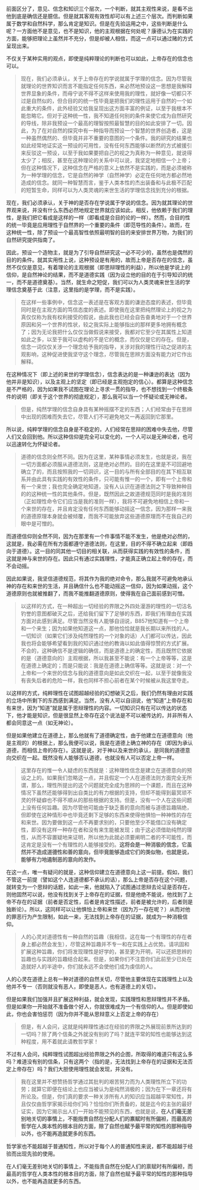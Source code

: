 <p>前面区分了，意见、信念和知识三个层次，一个判断，就其主观性来说，是看不出他到底是确信还是臆信。但是就其客观有效性却可以有上述三个层次。而判断如果属于数学和自然科学，那么肯定是知识。但是在先验运用之中，这些判断是什么呢？一方面他不是意见，也不是知识，他的主观根据在何处呢？康德认为在实践的方面，能够把理论上虽然并不充分，但是却被人相信，而这一点可以通过赌的方式呈现出来。</p><p>不仅关于某种实用的观点，即使是纯粹理论的判断也可以如此，上帝存在的信念也可以。</p><blockquote>现在，我们必须承认，关于上帝存在的学说就属于学理的信念。因为尽管我就理论的世界知识而言不能指定任何东西，来必然地预设这一思想是我解释世界显象的条件，而毋宁说不得不这样来使用我的理性，就好像一切都只不过是自然似的，但合目的的统一性毕竟是把我们的理性运用于自然的一个如此重大的条件，此外经验又给我呈现出这方面丰富的例证，以至于我根本不能忽略它。但对于这种统一性，我不知道任何别的条件来使它成为自然研究的导线，除非我预设一个最高的理智按照最智慧的目的如此安排了一切。因此，为了在对自然的探究中有一种指导而预设一个智慧的世界创造者，这是一种虽然偶然的、但毕竟并非不重要的意图的一个条件。我的研究的结果也如此经常地证实这一预设的可用性，没有任何东西能够以断然的方式被援引来反驳这一预设，以至于我如果要把自己的视之为真称为一种意见，就说得太少了；相反，甚至在这种理论的关系中可以说，我坚定地相信一个上帝；但在这种情况下，这种信念在严格的意义上依然不是实践的，而是必须被称为一种学理的信念，它是自然的神学（自然神学）必定在任何地方都必然地造成的信念。就同一种智慧而言，鉴于人类本性的杰出装备和与此极不匹配的短暂生命，同样可以为人类灵魂的来世生活的学理信念找到充分的根据。</blockquote><p>现在，我们必须承认，关于神的是否存在学说属于学说的信念。因为就其理论的世界观来说，并没有什么东西必然地规定世界就应该如此，相反，他依赖于我们的理性，是我们把它看成是这样的一样（即看成是合目的论的一样）。然而，合目的性的统一毕竟是应用理性于自然界的一个重要的条件（即范导性的条件）。故而，在这种统一性，除了预设一个最高智性依照最明智的目的来安排世界万物，为我们的自然研究提供指南了。</p><p>因此，预设一个造物主，就是为了引导自然研究这一必不可少的，虽然也是偶然的目的的条件。就其实用性上说，这种预设是有用的，故而上帝是否存在的信念，虽然不仅仅是意见，有着理论的主观根据（即思辩理性的利益），所以他是学说上的信仰，是自然神论的结果，而不是道德实践（因为设立他的目的在于引导知识的统一，而不是道德奠基）。当然，就生命之短促，我们可以为人类灵魂来世生活的学理信念奠基于此（注意，这里指的是学理，而不是实践）。</p><blockquote>在这样一些事例中，信念这一表述是在客观方面的谦逊态度的表述，但毕竟同时是在主观方面的笃信态度的表述。即使我在这里把纯然理论上的视之为真仅仅称为我有权利接受的假说，由此我也已经会自告奋勇地对于一个世界原因和另一个世界的性状，较之我实际上能够指出的那样更多地拥有概念了；因为无论我把什么仅仅当做假说来接受，我都对它至少在其属性上知道如此之多，以至于我可以虚构的不是它的概念，而仅仅是它的存在。但是，信念一词仅仅关涉一个理念给予我的指导，关涉对我的理性行动之促进的主观影响，这种促进使我坚守这个理念，尽管我在思辨方面没有能力对它作出解释。</blockquote><p>在这种情况下（即上述的来世的学理信念），信念表达的是一种谦逊的表达（因为他并非是知识），以及主观上的坚定（即已经是主观抱定的信心）。都算是这种信念是不严格的，因为如果我不试图在理论上寻求一贯的指导，也不想找到一个终极条件的说明（即关于这个世界的彻底规定），那么我可以当一个怀疑论或无神论者。</p><blockquote>但是，纯然学理的信念自身具有某种摇摆不定的东西；人们经常由于在思辨中出现的困难而失去它，尽管人们不可避免地又一再返回到它那里。</blockquote><p>所以说，纯粹学理的信念自身是不稳定的，人们经常在思辩的困难中失去他，尽管人们又会回到他。所以这种信仰是完全可以变化的，一个人可以是无神论者，也可以迅速转化为怀疑论者。</p><blockquote>道德的信念则全然不同。因为在这里，某种事情必须发生，也就是说，我在一切方面都必须服从道德法则，这是绝对必然的。目的在这里是不可回避地确立了的，而且按照我的一切洞识，这一目的与所有全部目的在其下相互联系并由此具有实践的有效性的条件，只可能有惟一的一个，即有一个上帝和有一个来世；我也完全确定地知道，没有人认识在道德法则之下导致种种目的的这种统一性的其他条件。但是，既然因此之故道德规范同时是我的准则（正如理性命令它们应当是我的准则一样），我将不可避免地相信上帝和一个来世的存在，并且肯定没有任何东西能够动摇这一信念，因为那样一来我的道德原理本身就会被倾覆，而我不可能放弃这些道德原理而不在我自己的眼中是可憎的。</blockquote><p>而道德信仰则全然不同，因为在那里有一个件事情不能不发生，他是绝对必然的，这就是，我必需在所有方面都遵守道德法则，在这里，目的不得不确立起来（即趋向于道德）。这一目的同其他一切目的相关联，从而获得实践的有效性的条件，而这就是神与来世的存在。因此只有通过实践理性，才能真正确立起上帝的存在，而不会动摇。</p><p>因此如果说，我坚信道德规范，将其作为我的绝对命令，那么我就不可避免地承认神的存在和来世的生活，并且确信什么也不能动摇这一信仰，因为如果动摇，这个道德原则也就被推翻了，而我不能推翻道德原则，使得我在自己面前感到可憎。</p><blockquote>以这样的方式，在一种超出一切经验的界限之外四处漫游的理性的一切沽名钓誉的意图都破灭之后，还给我们留下了足够的东西，即我们有理由在实践方面对此感到满足。尽管当然没有人能够自诩说，B857他知道有一个上帝和一个来生；因为如果他知道这一点，那他恰恰就是我长期以来所找的人。一切知识（如果它们涉及纯然理性的一个对象的话）人们都可以传达，因此我也将会能够希望看到我的知识通过他的教诲以如此值得惊赞的方式扩展。不会的，这种确信不是逻辑的确信，而是道德上的确定性，而且既然它依据的是（道德意向的）主观根据，所以我甚至不能说：有一个上帝等等，这是在道德上确定的；而是只能说：我是在道德上确信等等。这就是说：对一个上帝和一个来世的信念与我的道德意向是如此交织在一起，以至于就像我没有丧失后者的危险一样，我也同样不担心前者在某个时候被从我这里夺走。</blockquote><p>以这样的方式，纯粹理性在试图超越经验的幻想破灭之后，我们仍然有理由对实践的立场中所剩下的东西感到满足。当然，没有人可以自诩说，他“知道”上帝存在和有来世，因为“知道”就是属于思辩理性的内容。一切知识只有在可以传达的状态下，他才能是知识，但是很显然上帝存在这个说法是不可以被传达的，并非所有人都会同意这一点（如无神论）。</p><p>但是如果他建立在道德上，那么他就有了道德确定性，由于他建立在道德意向（他是主观的）的根据上，那么我便可以说，我是在道德上确立神的存在（即因为承认道德，而相信上帝的存在）。这就是说，对于神以及来世的承认，是同我的道德意向交织在一起。既然没有人能够否认道德，也就没有人可以否定上帝一样。</p><blockquote>这里存在的惟一令人疑虑的东西就是：这种理性信念是建立在道德意向的预设之上的。如果我们忽略这一点，并且假定一个人在道德法则方面完全无所谓，那么，理性所提出的这个问题就完全成为思辨的一个课题，而且在这种情况下虽然还能够得到出自类比的有力根据的支持，但却不能得到最冥顽不灵的怀疑癖也不得不顺从的那些根据的支持。但是，没有一个人在这些问题上没有任何旨趣。因为尽管他可能由于缺乏善的意向而被与道德旨趣隔绝，但即使在这种情形中也毕竟还剩下足够的东西来使得他惧怕一种神性的存在和来世。因为要做到这一点不再要求别的，只要他至少不能借口没有确定性，即没有这样一种存在者和没有来生能被发现；由于这必须借助纯然的理性，从而不容置疑地来证明，所以他为此就必须要阐明二者的不可能性，而这肯定是没有一个有理性的人能够接受的。<b>这将会是一种消极的信念，它虽然并不造成道德性和善的意向，但毕竟能够造成它们的类似物，也就是说，能够有力地遏制恶的意向的发作。</b></blockquote><p>在这一点，唯一有疑问的就是，这种信仰建立在道德意向上这一前提。假如，我们不管这一前提（譬如这个人连道德都不承认的话），那么上帝是否存在这个问题，就转变为一个思辩的话题，如此一来，他就陷入了试图通过思辩去论证是否存在，则他固然可以说，他没有找到关于上帝存在的证据，但是他绝不能说，他找到了上帝不存在的证据（前者是否定性，后者是肯定性描述，前者是被允许的，后者则是独断论）。所以，这同样可以让他惧怕上帝和来世（因为万一存在呢？）从而对他的罪恶行为产生限制，如此一来，无法找到上帝存在的证据，就成为一种消极信仰。</p><blockquote>人的心灵对道德性有一种自然的旨趣（我相信，这在每一个有理性的存在者身上都必然会发生），尽管这种旨趣并不专一和在实践上占优势。请巩固和扩展这种旨趣，你们将发现理性是好学的，甚至更为开明，可以还把思辨的旨趣也与实践的旨趣结合起来。但是，如果你们不注意你们此前至少已处在造就好人的半途中，你们就永远不会使他们成为虔信的人。</blockquote><p>人的心灵在道德上总有一种对道德的自然关切，尽管他主要体现在实践理性上以及他并不专一（否则就没有恶人，即使是恶人，也有道德上的关切）。</p><p>但是如果我们加强并且扩展这种利益，就会发现，实践理性和思辩理性并不矛盾。但是如果你一开始就不准备做个好人，你就很难成为一个有信仰的人。但是即使如此，你也会害怕惩罚（因为你并不能从思辩意义上否定上帝的存在）</p><blockquote>但是，有人会问，这就是纯粹理性通过在经验的界限之外展现前景所达到的一切吗？除了两个信条之外就没有别的了吗？就连平常的知性也能够达到这种程度，用不着就此请教哲学家！</blockquote><p>不过有人会问，纯粹理性试图超出经验界限之外的企图，所取得的难道只有这么多吗？难道没有别的信条，只有这两个（指的是，无法找到上帝存在的证据和无法否定上帝存在）吗？我们大胆使用理性就会发现，并没有。</p><blockquote>我在这里并不想赞扬哲学通过其批判的艰苦努力而为人类理性所立下的功劳；就算它即便在结论上也应当被认为是纯然消极的；因为在下一章还将有所论及。但是，你们真的要求一种关涉所有人的知识应当超越平常知性，并且仅仅由哲学家揭示给你们吗？恰恰你们所责备的，就是迄今的主张的最好证实，因为它揭示出人们一开始不能预见的东西，也就是说，<b>在人们毫无差别地关切的事情上，不能指责自然在分配人们的禀赋时有所偏袒，而最高的哲学在人类本性的根本目的方面，除了自然也赋予最平常的知性的那种指导以外，也不能再造就更多的东西。</b></blockquote><p>哲学家也不能超越于普通知性，所以对于每个人的普通知性来说，都不能超越于经验而出现先验的使用。</p><p>在人们毫无差别地关切的事情上，不能指责自然在分配人们的禀赋时有所偏袒，而最高的哲学在人类本性的根本目的方面，除了自然也赋予最平常的知性的那种指导以外，也不能再造就更多的东西。</p>